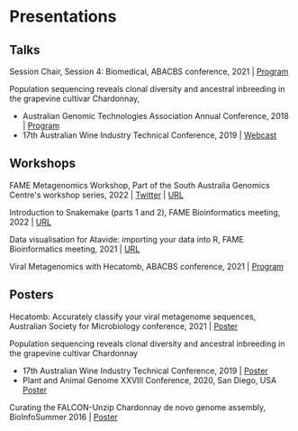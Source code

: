 # Presentations

## Talks

Session Chair, Session 4: Biomedical, ABACBS conference, 2021 | 
[Program](/docs/Program_ABACBS2021.pdf)

Population sequencing reveals clonal diversity and ancestral inbreeding in the grapevine cultivar
Chardonnay,
- Australian Genomic Technologies Association Annual Conference, 2018 | 
  [Program](/docs/AGTA-2018-Draft-Program-V5.pdf)
- 17th Australian Wine Industry Technical Conference, 2019 | 
  [Webcast](bit.ly/2ytanb6)
    
## Workshops

FAME Metagenomics Workshop, Part of the South Australia Genomics Centre's workshop series, 2022 |
  [Twitter](https://twitter.com/SA_genomics/status/1539053100316913664) | 
  [URL](https://bioinf.cc/workshop2022)

Introduction to Snakemake (parts 1 and 2), FAME Bioinformatics meeting, 2022 | 
  [URL](https://fame.flinders.edu.au/blog/2022/05/10/snakemake-intro)

Data visualisation for Atavide: importing your data into R, FAME Bioinformatics meeting, 2021 |
  [URL](https://fame.flinders.edu.au/blog/2021/09/24/atavide-import)

Viral Metagenomics with Hecatomb, ABACBS conference, 2021 | 
  [Program](/docs/Program_ABACBS2021.pdf)

## Posters

Hecatomb: Accurately classify your viral metagenome sequences, Australian Society for Microbiology conference, 2021 | 
  [Poster](/docs/Hecatomb_ASM2021.png)
  
Population sequencing reveals clonal diversity and ancestral inbreeding in the grapevine cultivar Chardonnay 
- 17th Australian Wine Industry Technical Conference, 2019 | 
  [Poster](/docs/30-Chardonnay-genome.pdf)
- Plant and Animal Genome XXVIII Conference, 2020, San Diego, USA 
  [Poster](/docs/30-Chardonnay-genome.pdf)
  
Curating the FALCON-Unzip Chardonnay de novo genome assembly, BioInfoSummer 2016 | 
  [Poster](/docs/Roach-Bioinfosummer-2016.pdf)
    